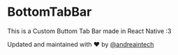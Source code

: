 # BottomTabBar
This is a Custom Buttom Tab Bar made in React Native :3


Updated and maintained with ❤️ by [@andreaintech](https://andreaintech.github.io/web/)
